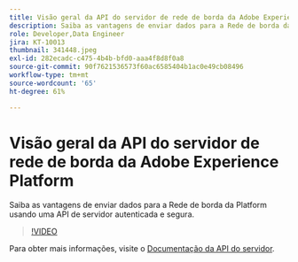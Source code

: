 ```yaml
---
title: Visão geral da API do servidor de rede de borda da Adobe Experience Platform
description: Saiba as vantagens de enviar dados para a Rede de borda da Platform usando uma API de servidor autenticada e segura.
role: Developer,Data Engineer
jira: KT-10013
thumbnail: 341448.jpeg
exl-id: 282ecadc-c475-4b4b-bfd0-aaa4f8d8f0a8
source-git-commit: 90f7621536573f60ac6585404b1ac0e49cb08496
workflow-type: tm+mt
source-wordcount: '65'
ht-degree: 61%

---
```


# Visão geral da API do servidor de rede de borda da Adobe Experience Platform

Saiba as vantagens de enviar dados para a Rede de borda da Platform usando uma API de servidor autenticada e segura.

>[!VIDEO](https://video.tv.adobe.com/v/341448?quality=12&learn=on)

Para obter mais informações, visite o [Documentação da API do servidor](https://experienceleague.adobe.com/docs/experience-platform/edge-network-server-api/overview.html?lang=pt-BR).

